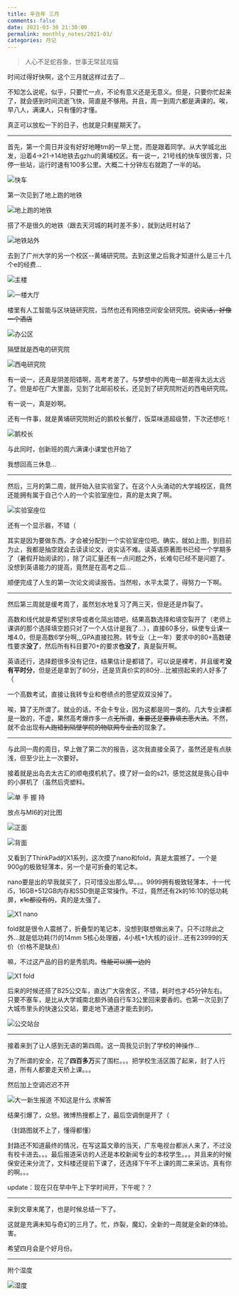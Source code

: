 ```yaml
---
title: 辛丑年 三月
comments: false
date: 2021-03-30 21:30:00
permalink: monthly_notes/2021-03/
categories: 月记
---
```


> 人心不足蛇吞象，世事无常鼠戏猫

<!-- more -->

时间过得好快啊，这个三月就这样过去了...

不知怎么说呢，似乎，只要忙一点，不论有意义还是无意义。但是，只要你忙起来了，就会感到时间流逝飞快，简直是不够用。并且，周一到周六都是满课的。唉，早八人，满课人，只有懂的才懂。

真正可以放松一下的日子，也就是只剩星期天了。

---

首先，第一个周日并没有好好地睡tm的一早上觉，而是跟着同学。从大学城北出发，沿着4->21->14地铁去gzhu的黄埔校区。有一说一，21号线的快车很厉害，只停一些站，运行时速有100多公里。大概二十分钟左右就跑了一半的站。

![快车](./20210330221508.jpg)

第一次见到了地上跑的地铁

![地上跑的地铁](./20210330221448.jpg)

搭了不是很久的地铁（跟去天河城的耗时差不多），就到达旺村站了

![地铁站外](./20210330221415.jpg)

去到了广州大学的另一个校区--黄埔研究院。去到这里之后我才知道什么是三十几个e的经费...

![主楼](./20210330221242.jpg)

![一楼大厅](./20210330221300.jpg)

楼里有人工智能与区块链研究院，当然也还有网络空间安全研究院。~~说实话，好像一个酒店~~

![办公区](./20210330221320.jpg)

隔壁就是西电的研究院

![西电研究院](./20210330221105.jpg)

有一说一，还真是阴差阳错啊，高考考差了。与梦想中的两电一邮差得太远太远了。但是却在广大里面，见到了北邮前校长，还见到了研究院附近的西电研究院。

有一说一，真是妙啊。

还有一件事，就是黄埔研究院附近的鹅校长餐厅，饭菜味道超级赞，下次还想吃！

![鹅校长](./20210330221208.jpg)

与此同时，创新班的周六满课小课堂也开始了

我想回高三休息...

---

然后，三月的第二周，就开始入驻实验室了。在这个人头涌动的大学城校区，竟然还能拥有属于自己个人的一个实验室座位，真的是太爽了啊。

![实验室座位](./20210330221025.jpg)

还有一个显示器，不错（

其实是因为要做东西，才会被分配到一个实验室座位吧。确实，就如上图，到目前为止，我都是抽空就会去读读论文，说实话不难。读英语原著图书已经一个学期多了（暑假开始阅读的），除了词汇量还有一点问题之外，长难句已经不是问题了。没想到英语能力的提高，竟然是在高考之后...

顺便完成了人生的第一次论文阅读报告。当然啦，水平太菜了，得努力一下啊。

---

然后第三周就是缓考周了，虽然划水地复习了两三天，但是还是炸裂了。

高数和线代就是希望别求导或者化简出错吧，结果高数选择和填空裂开了（老师上课讲的那个选择填空题只对了一个人估计是我了...），直接60多分，纵使专业课一堆4.0，但是高数6学分啊,,,GPA直接拉胯。转专业（上一年）要求中的80+高数硬性要求**没了**，然后所有科目要70+的要求**也没了**，真是裂开啊。

英语还行，选择题很多没有记住，结果估计是都错了。可以说是裸考，并且缓考**没有平时分**，但是还是拿到了80分，还是货真价实的80分...比被捞起来的人好多了（

一个高数考试，直接让我转专业和卷绩点的愿望双双没掉了。

唉，算了无所谓了。就业的话，不会卡专业，因为这都是同一类的。几大专业课都是一致的，不虚，果然高考爆炸多一点~~无所谓~~，~~重要还是要靠填志愿大法~~。不然，就不会出现~~有人跑错到隔壁学院的物联网专业去~~的现象了。

---

与此同一周的周日，早上做了第二次的报告，这次我直接全英了，虽然还是有点肤浅，但至少比上一次要好。

接着就是出岛去太古汇的顺电摸机机了。摸了好一会的s21，感觉这就是我心目中的小屏机了（虽然后壳塑料。

![单 手 握 持](./20210330221044.jpg)

放点与MI6的对比图

![正面](./20210330220950.jpg)

![背面](./20210330220933.jpg)

又看到了ThinkPad的X1系列，这次摸了nano和fold，真是太震撼了。一个是900g的极致轻薄本，另一个是可折叠的笔记本。

nano要是出的早我就买了，只可惜没出那么早。。。9999拥有极致轻薄本，十一代i5，16GB+512GB内存和SSD倒是正常操作。不过，竟然还有2k的16:10的低功耗屏，~~x1c都没有的~~，真的是太强了。

![X1 nano](./20210330220833.jpg)

fold就是很令人震撼了，折叠型的笔记本，没想到联想做出来了。只不过除此之外...就是低功耗(?)的14mm 5核心处理器，4小核+1大核的设计...还有23999的天价（价格不是缺点）

嘛，不过这产品的目的是秀肌肉。~~性能可以搁一边的~~

![X1 fold](./20210330220813.jpg)

后来的时候还搭了B25公交车，直达广大宿舍区，不错，耗时也才45分钟左右。只要不塞车，是比从大学城南北额外骑自行车3公里回来要香的。也第一次见到了大城市里头的快速公交站，要走地下通道才能去到的。

![公交站台](./20210330220720.jpg)

---

接着来到了让人感到无语的第四周。这一周我见识到了学校的神操作...

为了所谓的安全，花了**四百多万**买了围栏。。。把学校生活区围了起来，封了人行道，所有人都要走天桥上课。。。

然后加上空调迟迟不开

![大一新生报道 不知这是什么 求解答](./20210330220848.jpg)

结果引爆了，众怒。微博热搜都上了，最后空调倒是开了（

（封路图就不上了，懂得都懂）

封路还不知道最终的情况，在写这篇文章的当天，广东电视台都派人来了，不过没有校卡进去。。。最后报道采访的人还是本校新闻专业的本校学生。。。并且来的时候保安还来分流了，文科楼还提前下课了，还选择下午不上课的周二来采访。真有你的啊。。。

update：现在只在早中午上下学时间开，下午呢？？

---

来到文章末尾了，也是时候总结一下了。

这就是充满未知与奇幻的三月了。忙，炸裂，魔幻，全新的一周就是全新的体验。害。

希望四月会是个好月份。

---

附个湿度

![湿度](./20210331235204.jpg)